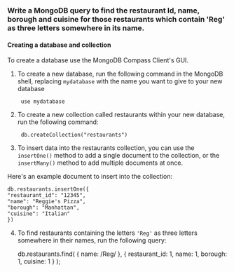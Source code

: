 ### Write a MongoDB query to find the restaurant Id, name, borough and cuisine for those restaurants which contain 'Reg' as three letters somewhere in its name.

#### Creating a database and collection

To create a database use the MongoDB Compass Client's GUI.

1. To create a new database, run the following command in the MongoDB shell, replacing `mydatabase` with the name you want to give to your new database

        use mydatabase

2. To create a new collection called restaurants within your new database, 
run the following command:

        db.createCollection("restaurants")

3. To insert data into the restaurants collection, you can use the `insertOne()` method to add a single document to the collection, or the `insertMany()` method to add multiple documents at once. 

Here's an example document to insert into the collection:

    db.restaurants.insertOne({
    "restaurant_id": "12345",
    "name": "Reggie's Pizza",
    "borough": "Manhattan",
    "cuisine": "Italian"
    })

4. To find restaurants containing the letters `'Reg'` as three letters somewhere in their names, run the following query:

    db.restaurants.find(
    { name: /Reg/ },
    { restaurant_id: 1, name: 1, borough: 1, cuisine: 1 }
    );

